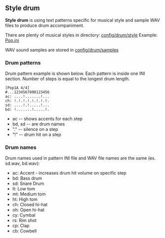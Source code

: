 ## Style drum

**Style drum** is using text patterns specific for musical style and sample WAV files to produce drum accompaniment.

There are plenty of musical styles in directory: [config/drum/style](./../config/drum/style)
Example: [Pop.ini](../config/drum/style/Pop.ini)

WAV sound samples are stored in [config/drum/samples](./../config/drum/wav)

### Drum patterns

Drum pattern example is shown below. Each pattern is inside one INI section. Number of steps is equal to the longest
drum length.

~~~
[Pop1A 4/4]  
#...1234567890123456  
ac: ....!.......!...  
ch: !.!.!.!.!.!.!.!.  
sd: ....!.!.....!...  
bd: !.......!.....!.  
~~~

* ac -- shows accents for each step
* bd, sd -- are drum names
* "." -- silence on a step
* "!" -- drum hit on a step

### Drum names
Drum names used in pattern INI file and WAV file names are the same (ex. sd.wav, bd.wav):

* ac: Accent - increases drum hit volume on specific step
* bd: Bass drum
* sd: Snare Drum
* lt: Low tom
* mt: Medium tom
* ht: High tom
* ch: Closed hi-hat
* oh: Open hi-hat
* cy: Cymbal
* rs: Rim shot
* cp: Clap
* cb: Cowbell

